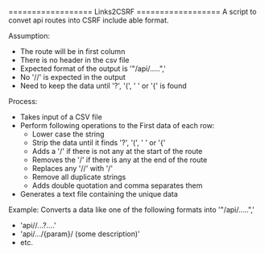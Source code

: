 ================== Links2CSRF ==================
A script to convet api routes into CSRF include able format.

Assumption:
- The route will be in first column
- There is no header in the csv file
- Expected format of the output is '"/api/.....",'
- No '//' is expected in the output
- Need to keep the data until '?', '(', ' ' or '{' is found

Process:
- Takes input of a CSV file
- Perform following operations to the First data of each row:
  - Lower case the string
  - Strip the data until it finds '?', '(', ' ' or '{'
  - Adds a '/' if there is not any at the start of the route
  - Removes the '/' if there is any at the end of the route
  - Replaces any '//' with '/'
  - Remove all duplicate strings
  - Adds double quotation and comma separates them 
- Generates a text file containing the unique data

Example:
Converts a data like one of the following formats into '"/api/.....",'
- 'api//...?....'
- 'api/.../{param}/ (some description)'
- etc.
